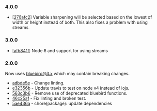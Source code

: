 ### 4.0.0

* [[276afc2](../../commit/276afc2)] Variable sharpening will be selected based on the lowest of width or height instead of both. This also fixes a problem with using streams.

### 3.0.0

* [[afb841f](../../commit/afb841f)] Node 8 and support for using streams

### 2.0.0

Now uses bluebird@3.x which may contain breaking changes.

* [adbde5e](../commit/adbde5e) - Change linting.
* [e32356b](../commit/e32356b) - Update travis to test on node v4 instead of iojs.
* [563c3b6](../commit/563c3b6) - Remove use of deprecated bluebird functions.
* [46c25af](../commit/46c25af) - Fix linting and broken test.
* [5ae436a](../commit/5ae436a) - chore(package): update dependencies
